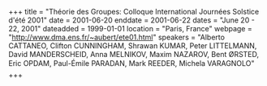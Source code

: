 +++
title = "Théorie des Groupes: Colloque International Journées Solstice d'été 2001"
date = 2001-06-20
enddate = 2001-06-22
dates = "June 20 - 22, 2001"
dateadded = 1999-01-01
location = "Paris, France"
webpage = "http://www.dma.ens.fr/~aubert/ete01.html"
speakers = "Alberto CATTANEO, Clifton CUNNINGHAM, Shrawan KUMAR, Peter LITTELMANN, David MANDERSCHEID, Anna MELNIKOV, Maxim NAZAROV, Bent ØRSTED, Eric OPDAM, Paul-Émile PARADAN, Mark REEDER, Michela VARAGNOLO"
+++

